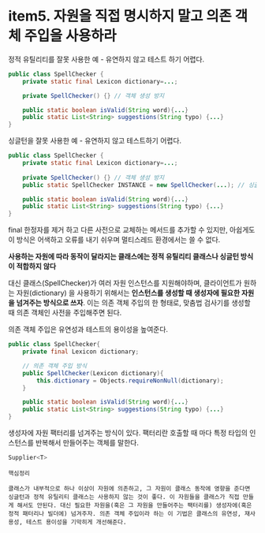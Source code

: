 # item5. 자원을 직접 명시하지 말고 의존 객체 주입을 사용하라 

정적 유틸리티를 잘못 사용한 예 - 유연하지 않고 테스트 하기 어렵다. 
```java
public class SpellChecker {
    private static final Lexicon dictionary=...;

    private SpellChecker() {} // 객체 생성 방지 

    public static boolean isValid(String word){...}
    public static List<String> suggestions(String typo) {...}
}
```

싱글턴을 잘못 사용한 예 - 유연하지 않고 테스트하기 어렵다. 
```java
public class SpellChecker {
    private static final Lexicon dictionary=...;
    
    private SpellChecker() {} // 객체 생성 방지 
    public static SpellChecker INSTANCE = new SpellChecker(...); // 싱글턴 

    public static boolean isValid(String word){...}
    public static List<String> suggestions(String typo) {...}
}

```

final 한정자를 제거 하고 다른 사전으로 교체하는 메서드를 추가할 수 있지만, 아쉽게도 이 방식은 어색하고 오류를 내기 쉬우며 멀티스레드 환경에서는 쓸 수 없다. 

**사용하는 자원에 따라 동작이 달라지는 클래스에는 정적 유틸리티 클래스나 싱글턴 방식이 적합하지 않다**

대신 클래스(SpellChecker)가 여러 자원 인스턴스를 지원해야하며, 클라이언트가 원하는 자원(dictionary) 을 사용하기 위해서는 **인스턴스를 생성할 때 생성자에 필요한 자원을 넘겨주는 방식으로 쓰자**. 이는 의존 객체 주입의 한 형태로, 맞춤법 검사기를 생성할 때 의존 객체인 사전을 주입해주면 된다. 


의존 객체 주입은 유연성과 테스트의 용이성을 높여준다.
```java
public class SpellChecker{
    private final Lexicon dictionary;

    // 의존 객체 주입 방식
    public SpellChecker(Lexicon dictionary){
        this.dictionary = Objects.requireNonNull(dictionary);
    }

    public static boolean isValid(String word){...}
    public static List<String> suggestions(String typo) {...}
}
```

생성자에 자원 팩터리를 넘겨주는 방식이 있다. 팩터리란 호출할 때 마다 특정 타입의 인스턴스를 반복해서 만들어주는 객체를 말한다. 
```java
Supplier<T>
```

```
핵심정리

클래스가 내부적으로 하나 이상이 자원에 의존하고, 그 자원이 클래스 동작에 영향을 준다면 싱글턴과 정적 유틸리티 클래스는 사용하지 않는 것이 좋다. 이 자원들을 클래스가 직접 만들게 해서도 안된다. 대신 필요한 자원을(혹은 그 자원을 만들어주는 팩터리를) 생성자에(혹은 정적 패터리나 빌더에) 넘겨주자. 의존 객체 주입이라 하는 이 기법은 클래스의 유연성, 재사용성, 테스트 용이성을 기막히게 개선해준다.  
```